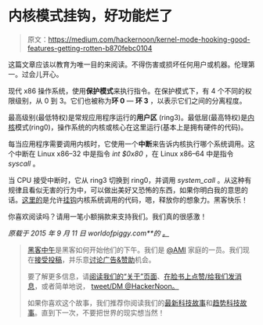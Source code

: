 # 内核模式挂钩，好功能烂了

> 原文：<https://medium.com/hackernoon/kernel-mode-hooking-good-features-getting-rotten-b870febc0104>

这篇文章应该以教育为唯一目的来阅读。不得伤害或损坏任何用户或机器。伦理第一。过会儿开心。

现代 x86 操作系统，使用**保护模式**来执行指令。在保护模式下，有 4 个不同的权限级别，从 0 到 3。它们也被称为**环 0** — **环 3** ，以表示它们之间的分离程度。

最高级别(最低特权)是常规应用程序运行的**用户区** (ring3)。最低层(最高特权)是[内核](https://hackernoon.com/tagged/kernel)模式(ring0)，操作系统的内核或核心在这里运行(基本上是拥有硬件的代码)。

每当应用程序需要调用内核时，它使用一个**中断**来告诉内核执行哪个系统调用。这个中断在 Linux x86–32 中是指令 *int $0x80* ，在 Linux x86–64 中是指令 *syscall* 。

当 CPU 接受中断时，它从 ring3 切换到 ring0，并调用 *system_call* 。从这种有规律且看似无害的行为中，可以做出美好又恐怖的东西，如果你明白我的意思的话。[这里的](https://github.com/worldofpiggy/C-code/tree/master/kernel_mode_hooking)是允许[挂钩](https://hackernoon.com/tagged/hook)内核系统调用的代码，嗯，释放你的想象力。黑客快乐！

你喜欢阅读吗？请用一笔小额捐款来支持我们。我们真的很感激！

*原载于 2015 年 9 月 11 日 worldofpiggy.com**的* [*。*](http://worldofpiggy.com/2015/09/11/kernel-mode-hooking-good-features-getting-rotten/)

> [黑客中午](http://bit.ly/Hackernoon)是黑客如何开始他们的下午。我们是 [@AMI](http://bit.ly/atAMIatAMI) 家庭的一员。我们现在[接受投稿](http://bit.ly/hackernoonsubmission)，并乐意[讨论广告&赞助](mailto:partners@amipublications.com)机会。
> 
> 要了解更多信息，请[阅读我们的“关于”页面](https://goo.gl/4ofytp)、[在脸书上点赞/给我们发消息](http://bit.ly/HackernoonFB)，或者简单地说， [tweet/DM @HackerNoon。](https://goo.gl/k7XYbx)
> 
> 如果你喜欢这个故事，我们推荐你阅读我们的[最新科技故事](http://bit.ly/hackernoonlatestt)和[趋势科技故事](https://hackernoon.com/trending)。直到下一次，不要把世界的现实想当然！